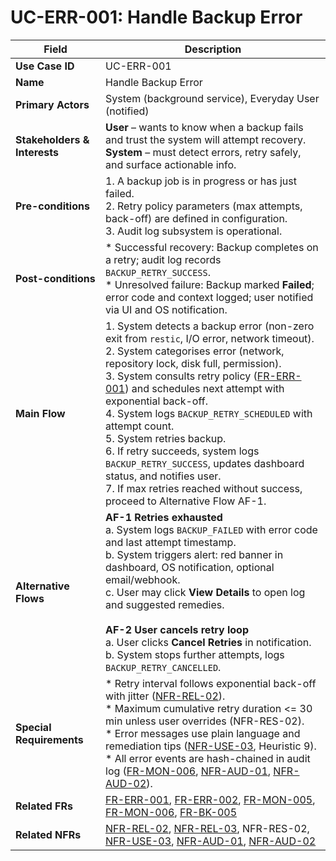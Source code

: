 # UC-ERR-001: Handle Backup Error

| Field                        | Description                                                                                                                                                                                                                                                                                                                                                                                                                                                                                                                                       |
| ---------------------------- | ------------------------------------------------------------------------------------------------------------------------------------------------------------------------------------------------------------------------------------------------------------------------------------------------------------------------------------------------------------------------------------------------------------------------------------------------------------------------------------------------------------------------------------------------- |
| **Use Case ID**              | UC-ERR-001                                                                                                                                                                                                                                                                                                                                                                                                                                                                                                                                        |
| **Name**                     | Handle Backup Error                                                                                                                                                                                                                                                                                                                                                                                                                                                                                                                               |
| **Primary Actors**           | System (background service), Everyday User (notified)                                                                                                                                                                                                                                                                                                                                                                                                                                                                                             |
| **Stakeholders & Interests** | **User** – wants to know when a backup fails and trust the system will attempt recovery. <br> **System** – must detect errors, retry safely, and surface actionable info.                                                                                                                                                                                                                                                                                                                                                                                  |
| **Pre-conditions**           | 1. A backup job is in progress or has just failed. <br> 2. Retry policy parameters (max attempts, back-off) are defined in configuration. <br> 3. Audit log subsystem is operational.                                                                                                                                                                                                                                                                                                                                                         |
| **Post-conditions**          | * Successful recovery: Backup completes on a retry; audit log records `BACKUP_RETRY_SUCCESS`. <br> * Unresolved failure: Backup marked **Failed**; error code and context logged; user notified via UI and OS notification.                                                                                                                                                                                                                                                                                                                             |
| **Main Flow**                | 1. System detects a backup error (non-zero exit from `restic`, I/O error, network timeout). <br> 2. System categorises error (network, repository lock, disk full, permission). <br> 3. System consults retry policy ([FR-ERR-001](3-1-7-Error-Handling-Resource-Management.md#frErr001)) and schedules next attempt with exponential back-off. <br> 4. System logs `BACKUP_RETRY_SCHEDULED` with attempt count. <br> 5. System retries backup. <br> 6. If retry succeeds, system logs `BACKUP_RETRY_SUCCESS`, updates dashboard status, and notifies user. <br> 7. If max retries reached without success, proceed to Alternative Flow AF-1. |
| **Alternative Flows**        | **AF-1 Retries exhausted** <br> a. System logs `BACKUP_FAILED` with error code and last attempt timestamp. <br> b. System triggers alert: red banner in dashboard, OS notification, optional email/webhook. <br> c. User may click **View Details** to open log and suggested remedies. <br><br> **AF-2 User cancels retry loop** <br> a. User clicks **Cancel Retries** in notification. <br> b. System stops further attempts, logs `BACKUP_RETRY_CANCELLED`.                                                                                                                 |
| **Special Requirements**     | * Retry interval follows exponential back-off with jitter ([NFR-REL-02](3-4-2-Reliability-Stability.md#nfrRel02)). <br> * Maximum cumulative retry duration <= 30 min unless user overrides (NFR-RES-02). <br> * Error messages use plain language and remediation tips ([NFR-USE-03](3-4-3-Usability.md#nfrUse03), Heuristic 9). <br> * All error events are hash-chained in audit log ([FR-MON-006](3-1-6-Monitoring-Reporting.md#frMon006), [NFR-AUD-01](3-4-1-Performance.md#nfrAud01), [NFR-AUD-02](3-4-1-Performance.md#nfrAud02)).                                                                                                                                                                                                                           |
| **Related FRs**              | [FR-ERR-001](3-1-7-Error-Handling-Resource-Management.md#frErr001), [FR-ERR-002](3-1-7-Error-Handling-Resource-Management.md#frErr002), [FR-MON-005](3-1-6-Monitoring-Reporting.md#frMon005), [FR-MON-006](3-1-6-Monitoring-Reporting.md#frMon006), [FR-BK-005](3-1-2-Backup-Operations.md#frBk005)                                                                                                                                                                                                                                                                                                                                                                                                                                                                                         |
| **Related NFRs**             | [NFR-REL-02](3-4-2-Reliability-Stability.md#nfrRel02), [NFR-REL-03](3-4-2-Reliability-Stability.md#nfrRel03), NFR-RES-02, [NFR-USE-03](3-4-3-Usability.md#nfrUse03), [NFR-AUD-01](3-4-1-Performance.md#nfrAud01), [NFR-AUD-02](3-4-1-Performance.md#nfrAud02)                                                                                                                                                                                                                                                                                                                                                                                                                                                                                                              |
